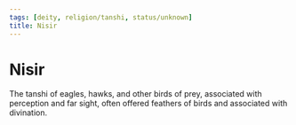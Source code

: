 ```yaml
---
tags: [deity, religion/tanshi, status/unknown]
title: Nisir
---
```


# Nisir

The tanshi of eagles, hawks, and other birds of prey, associated with perception and far sight, often offered feathers of birds and associated with divination.

